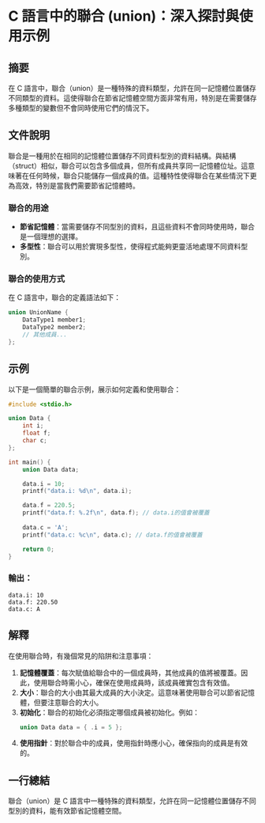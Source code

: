 <!--
Meta Description: # C 語言中的聯合 (union)：深入探討與使用示例 ## 摘要 在 C 語言中，聯合（union）是一種特殊的資料類型，允許在同一記憶體位置儲存不同類型的資料。這使得聯合在節省記憶體空間方面非常有用，特別是在需要儲存多種類型的變數但不會同時使用它們的情況下。 ## 文件說明 聯合是一種用於在相...
Meta Keywords: data, union, printf, 語言中, int
-->

# C 語言中的聯合 (union)：深入探討與使用示例

## 摘要
在 C 語言中，聯合（union）是一種特殊的資料類型，允許在同一記憶體位置儲存不同類型的資料。這使得聯合在節省記憶體空間方面非常有用，特別是在需要儲存多種類型的變數但不會同時使用它們的情況下。

## 文件說明
聯合是一種用於在相同的記憶體位置儲存不同資料型別的資料結構。與結構（struct）相似，聯合可以包含多個成員，但所有成員共享同一記憶體位址。這意味著在任何時候，聯合只能儲存一個成員的值。這種特性使得聯合在某些情況下更為高效，特別是當我們需要節省記憶體時。

### 聯合的用途
- **節省記憶體**：當需要儲存不同型別的資料，且這些資料不會同時使用時，聯合是一個理想的選擇。
- **多型性**：聯合可以用於實現多型性，使得程式能夠更靈活地處理不同資料型別。

### 聯合的使用方式
在 C 語言中，聯合的定義語法如下：
```c
union UnionName {
    DataType1 member1;
    DataType2 member2;
    // 其他成員...
};
```

## 示例
以下是一個簡單的聯合示例，展示如何定義和使用聯合：
```c
#include <stdio.h>

union Data {
    int i;
    float f;
    char c;
};

int main() {
    union Data data;

    data.i = 10;
    printf("data.i: %d\n", data.i);

    data.f = 220.5;
    printf("data.f: %.2f\n", data.f); // data.i的值會被覆蓋
    
    data.c = 'A';
    printf("data.c: %c\n", data.c); // data.f的值會被覆蓋

    return 0;
}
```
### 輸出：
```
data.i: 10
data.f: 220.50
data.c: A
```

## 解釋
在使用聯合時，有幾個常見的陷阱和注意事項：
1. **記憶體覆蓋**：每次賦值給聯合中的一個成員時，其他成員的值將被覆蓋。因此，使用聯合時需小心，確保在使用成員時，該成員確實包含有效值。
2. **大小**：聯合的大小由其最大成員的大小決定。這意味著使用聯合可以節省記憶體，但要注意聯合的大小。
3. **初始化**：聯合的初始化必須指定哪個成員被初始化。例如：
   ```c
   union Data data = { .i = 5 };
   ```
4. **使用指針**：對於聯合中的成員，使用指針時應小心，確保指向的成員是有效的。

## 一行總結
聯合（union）是 C 語言中一種特殊的資料類型，允許在同一記憶體位置儲存不同型別的資料，能有效節省記憶體空間。